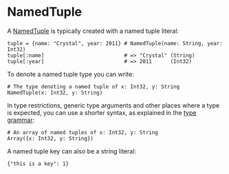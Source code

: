 # NamedTuple

A [NamedTuple](http://crystal-lang.org/api/NamedTuple.html) is typically created with a named tuple literal:

```crystal
tuple = {name: "Crystal", year: 2011} # NamedTuple(name: String, year: Int32)
tuple[:name]                          # => "Crystal" (String)
tuple[:year]                          # => 2011      (Int32)
```

To denote a named tuple type you can write:

```crystal
# The type denoting a named tuple of x: Int32, y: String
NamedTuple(x: Int32, y: String)
```

In type restrictions, generic type arguments and other places where a type is expected, you can use a shorter syntax, as explained in the [type grammar](../type_grammar.md):

```crystal
# An array of named tuples of x: Int32, y: String
Array({x: Int32, y: String})
```

A named tuple key can also be a string literal:

```crystal
{"this is a key": 1}
```
